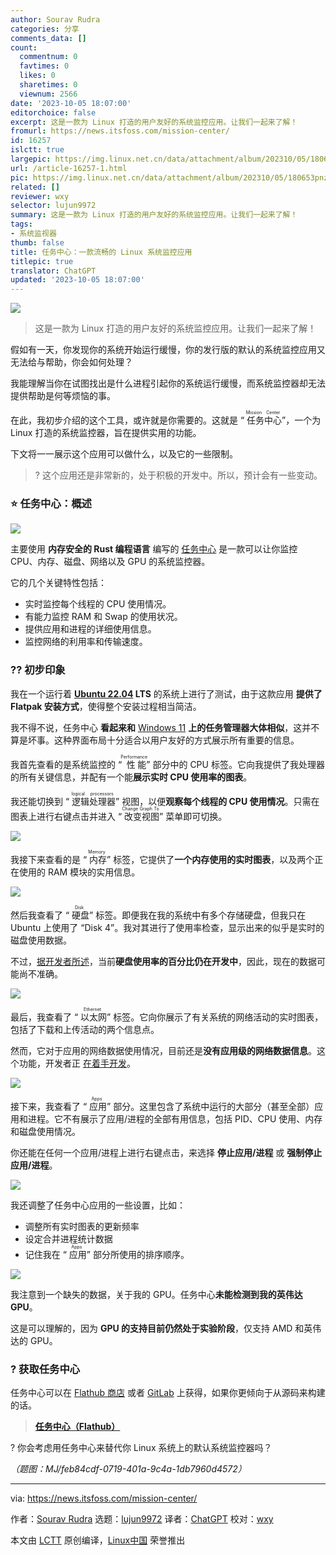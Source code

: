 ```yaml
---
author: Sourav Rudra
categories: 分享
comments_data: []
count:
  commentnum: 0
  favtimes: 0
  likes: 0
  sharetimes: 0
  viewnum: 2566
date: '2023-10-05 18:07:00'
editorchoice: false
excerpt: 这是一款为 Linux 打造的用户友好的系统监控应用。让我们一起来了解！
fromurl: https://news.itsfoss.com/mission-center/
id: 16257
islctt: true
largepic: https://img.linux.net.cn/data/attachment/album/202310/05/180653pnz0nkta1lc1tclz.jpg
url: /article-16257-1.html
pic: https://img.linux.net.cn/data/attachment/album/202310/05/180653pnz0nkta1lc1tclz.jpg.thumb.jpg
related: []
reviewer: wxy
selector: lujun9972
summary: 这是一款为 Linux 打造的用户友好的系统监控应用。让我们一起来了解！
tags:
- 系统监视器
thumb: false
title: 任务中心：一款流畅的 Linux 系统监控应用
titlepic: true
translator: ChatGPT
updated: '2023-10-05 18:07:00'
---
```


![](https://img.linux.net.cn/data/attachment/album/202310/05/180653pnz0nkta1lc1tclz.jpg)



> 
> 这是一款为 Linux 打造的用户友好的系统监控应用。让我们一起来了解！
> 
> 
> 


假如有一天，你发现你的系统开始运行缓慢，你的发行版的默认的系统监控应用又无法给与帮助，你会如何处理？


我能理解当你在试图找出是什么进程引起你的系统运行缓慢，而系统监控器却无法提供帮助是何等烦恼的事。


在此，我初步介绍的这个工具，或许就是你需要的。这就是 “<ruby> 任务中心 <rt>  Mission Center </rt></ruby>”，一个为 Linux 打造的系统监控器，旨在提供实用的功能。


下文将一一展示这个应用可以做什么，以及它的一些限制。



> 
> ? 这个应用还是非常新的，处于积极的开发中。所以，预计会有一些变动。
> 
> 
> 


### ⭐ 任务中心：概述


![](https://img.linux.net.cn/data/attachment/album/202310/05/180716w3mmg6hma9i646tl.png)


主要使用 **内存安全的 Rust 编程语言** 编写的 [任务中心](https://missioncenter.io/) 是一款可以让你监控 CPU、内存、磁盘、网络以及 GPU 的系统监控器。


它的几个关键特性包括：


* 实时监控每个线程的 CPU 使用情况。
* 有能力监控 RAM 和 Swap 的使用状况。
* 提供应用和进程的详细使用信息。
* 监控网络的利用率和传输速度。


### ?‍? 初步印象


我在一个运行着 **[Ubuntu 22.04](https://news.itsfoss.com/ubuntu-22-04-release/) LTS** 的系统上进行了测试，由于这款应用 **提供了 Flatpak 安装方式**，使得整个安装过程相当简洁。


我不得不说，任务中心 **看起来和** [Windows 11](https://www.microsoft.com/en-us/windows?wa=wsignin1.0) **上的任务管理器大体相似**，这并不算是坏事。这种界面布局十分适合以用户友好的方式展示所有重要的信息。


我首先查看的是系统监控的 “<ruby> 性能 <rt>  Performance </rt></ruby>” 部分中的 CPU 标签。它向我提供了我处理器的所有关键信息，并配有一个能**展示实时 CPU 使用率的图表**。


我还能切换到 “<ruby> 逻辑处理器 <rt>  logical processors </rt></ruby>” 视图，以便**观察每个线程的 CPU 使用情况**。只需在图表上进行右键点击并进入 “<ruby> 改变视图 <rt>  Change Graph To </rt></ruby>” 菜单即可切换。


![](https://img.linux.net.cn/data/attachment/album/202310/05/180716ch91x5r1zfzht1d1.png)


我接下来查看的是 “<ruby> 内存 <rt>  Memory </rt></ruby>” 标签，它提供了**一个内存使用的实时图表**，以及两个正在使用的 RAM 模块的实用信息。


![](https://img.linux.net.cn/data/attachment/album/202310/05/180717fk5q99rkrddesinh.png)


然后我查看了 “<ruby> 硬盘 <rt>  Disk </rt></ruby>” 标签。即便我在我的系统中有多个存储硬盘，但我只在 Ubuntu 上使用了 “Disk 4”。我对其进行了使用率检查，显示出来的似乎是实时的磁盘使用数据。


不过，[据开发者所述](https://gitlab.com/mission-center-devs/mission-center/-/issues/2)，当前**硬盘使用率的百分比仍在开发中**，因此，现在的数据可能尚不准确。


![](https://img.linux.net.cn/data/attachment/album/202310/05/180718mkdq2w1uuqbxqel7.png)


最后，我查看了 “<ruby> 以太网 <rt>  Ethernet </rt></ruby>” 标签。它向你展示了有关系统的网络活动的实时图表，包括了下载和上传活动的两个信息点。


然而，它对于应用的网络数据使用情况，目前还是**没有应用级的网络数据信息**。这个功能，开发者正 [在着手开发](https://gitlab.com/mission-center-devs/mission-center/-/issues/3)。


![](https://img.linux.net.cn/data/attachment/album/202310/05/180719d06hje422wf2jff8.png)


接下来，我查看了 “<ruby> 应用 <rt>  Apps </rt></ruby>” 部分。这里包含了系统中运行的大部分（甚至全部）应用和进程。它不有展示了应用/进程的全部有用信息，包括 PID、CPU 使用、内存和磁盘使用情况。


你还能在任何一个应用/进程上进行右键点击，来选择 **停止应用/进程** 或 **强制停止应用/进程**。


![](https://img.linux.net.cn/data/attachment/album/202310/05/180719sl9nyj999djdn8za.png)


我还调整了任务中心应用的一些设置，比如：


* 调整所有实时图表的更新频率
* 设定合并进程统计数据
* 记住我在 “<ruby> 应用 <rt>  Apps </rt></ruby>” 部分所使用的排序顺序。


![](https://img.linux.net.cn/data/attachment/album/202310/05/180724fmvxn4d0gq4ds3qd.png)


我注意到一个缺失的数据，关于我的 GPU。任务中心**未能检测到我的英伟达 GPU**。


这是可以理解的，因为 **GPU 的支持目前仍然处于实验阶段**，仅支持 AMD 和英伟达的 GPU。


### ? 获取任务中心


任务中心可以在 [Flathub 商店](https://flathub.org/apps/io.missioncenter.MissionCenter) 或者 [GitLab](https://gitlab.com/mission-center-devs/mission-center) 上获得，如果你更倾向于从源码来构建的话。



> 
> **[任务中心（Flathub）](https://flathub.org/apps/io.missioncenter.MissionCenter)**
> 
> 
> 


? 你会考虑用任务中心来替代你 Linux 系统上的默认系统监控器吗？


*（题图：MJ/feb84cdf-0719-401a-9c4a-1db7960d4572）*




---


via: <https://news.itsfoss.com/mission-center/>


作者：[Sourav Rudra](https://news.itsfoss.com/author/sourav/) 选题：[lujun9972](https://github.com/lujun9972) 译者：[ChatGPT](https://linux.cn/lctt/ChatGPT) 校对：[wxy](https://github.com/wxy)


本文由 [LCTT](https://github.com/LCTT/TranslateProject) 原创编译，[Linux中国](https://linux.cn/) 荣誉推出